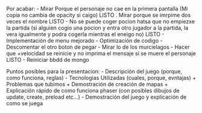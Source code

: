 Por acabar:
	- Mirar Porque el personaje no cae en la primera pantalla (Mi copia no cambia de opacity si caigo) LISTO
	. Mirar porque se imrpime dos veces el nombre LISTO
	- No se puede coger pocion hatsa que no empiezxe la partida (si alguien cogio una pocion y entra otro jugador a la partida, la vera igualmente y podra cogerla mientras el eneigo no) LISTO
	- Implementación de menu mejorado
	- Optimización de codigo
	- Descomentar el otro boton de pegar
 	- Mirar lo de los murcielagos
	- Hacer que +velocidad se reinicie y no imprima el mensaje si se muere el personaje LISTO
	- Reiniciar bbdd de mongo

Puntos posibles para la presentacion:
	- Descripción del juego (porque, como funciona, reglas)
	- Tecnologias Utilizadas (cuales, porque, evntajas)
		+ Problemas que tubimos
		+ Demostración de creación de mapas
		+ Explicación rápido de como funciona phaser (con posibles dibujos de update, create, preload etc...)
	- Demostración del juego y explicación de como se juega

